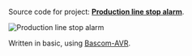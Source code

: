 Source code for project: **[Production line stop alarm](https://www.uctrl.net/p/159)**.

![Production line stop alarm](https://images.uctrl.net/sized/width/md/21/4/421-width-md.jpeg)

Written in basic, using [Bascom-AVR](http://www.mcselec.com/).
